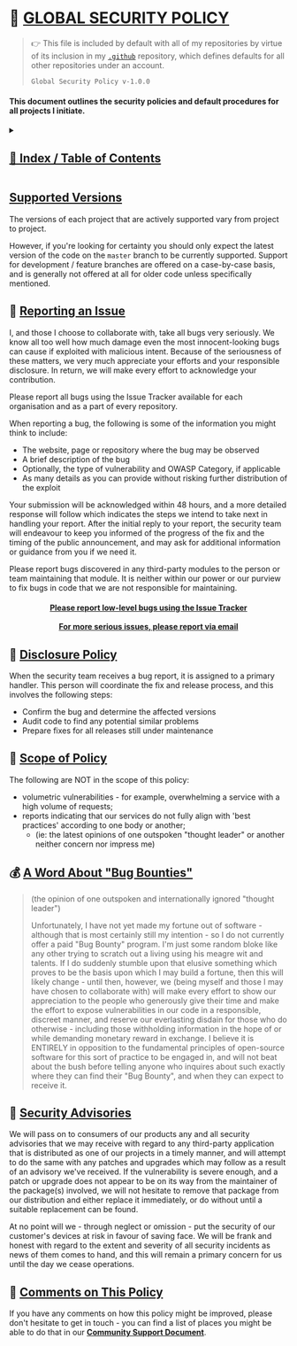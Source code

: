 # 🔐 [GLOBAL SECURITY POLICY](#toc)

> 👉 This file is included by default with all of my repositories by virtue of its inclusion in my [`.github`](https://github.com/ragdata/.github) repository, which defines defaults for all other repositories under an account.
>
> `Global Security Policy v-1.0.0`

#### This document outlines the security policies and default procedures for all projects I initiate.

<details>
<summary><a name="toc" href="#toc"><h2>📖 Index / Table of Contents</h2></a></summary>

- [SECURITY POLICIES](#-security-policy)
	- [Supported Versions](#supported-versions)
	- [Reporting an Issue](#-reporting-an-issue)
	- [Disclosure Policy](#-disclosure-policy)
	- [Scope of Policy](#-scope-of-policy)
	- [A Word About 'Bug Bounties'](#-a-word-about--bug-bounties-)
	- [Security Advisories](#-security-advisories)
	- [Comments on this Policy](#-comments-on-this-policy)

</details>

## [Supported Versions](#toc)

The versions of each project that are actively supported vary from project to project.

However, if you're looking for certainty you should only expect the latest version of the code on the `master` branch to be currently supported.  Support for development / feature branches are offered on a case-by-case basis, and is generally not offered at all for older code unless specifically mentioned.

## 🐞 [Reporting an Issue](#toc)

I, and those I choose to collaborate with, take all bugs very seriously.  We know all too well how much damage even the most innocent-looking bugs can cause if exploited with malicious intent.  Because of the seriousness of these matters, we very much appreciate your efforts and your responsible disclosure.  In return, we will make every effort to acknowledge your contribution.

Please report all bugs using the Issue Tracker available for each organisation and as a part of every repository.

When reporting a bug, the following is some of the information you might think to include:

- The website, page or repository where the bug may be observed
- A brief description of the bug
- Optionally, the type of vulnerability and OWASP Category, if applicable
- As many details as you can provide without risking further distribution of the exploit

Your submission will be acknowledged within 48 hours, and a more detailed response will follow which indicates the steps we intend to take next in handling your report.  After the initial reply to your report, the security team will endeavour to keep you informed of the progress of the fix and the timing of the public announcement, and may ask for additional information or guidance from you if we need it.

Please report bugs discovered in any third-party modules to the person or team maintaining that module.  It is neither within our power or our purview to fix bugs in code that we are not responsible for maintaining.

<h4 align="center">
<a href="../../issues">Please report low-level bugs using the Issue Tracker</a>
<br><br>
<a href="mailto:security@ragdata.dev">For more serious issues, please report via email</a>
</h4>

## 📃 [Disclosure Policy](#toc)

When the security team receives a bug report, it is assigned to a primary handler.  This person will coordinate the fix and release process, and this involves the following steps:

- Confirm the bug and determine the affected versions
- Audit code to find any potential similar problems
- Prepare fixes for all releases still under maintenance

## 🚫 [Scope of Policy](#toc)

The following are NOT in the scope of this policy:

- volumetric vulnerabilities - for example, overwhelming a service with a high volume of requests;
- reports indicating that our services do not fully align with 'best practices' according to one body or another;
	- (ie: the latest opinions of one outspoken "thought leader" or another neither concern nor impress me)


## 💰 [A Word About "Bug Bounties"](#toc)

> (the opinion of one outspoken and internationally ignored "thought leader")
>
> Unfortunately, I have not yet made my fortune out of software - although that is most certainly still my intention - so I do not currently offer a paid "Bug Bounty" program.  I'm just some random bloke like any other trying to scratch out a living using his meagre wit and talents.  If I do suddenly stumble upon that elusive something which proves to be the basis upon which I may build a fortune, then this will likely change - until then, however, we (being myself and those I may have chosen to collaborate with) will make every effort to show our appreciation to the people who generously give their time and make the effort to expose vulnerabilities in our code in a responsible, discreet manner, and reserve our everlasting disdain for those who do otherwise - including those withholding information in the hope of or while demanding monetary reward in exchange.  I believe it is ENTIRELY in opposition to the fundamental principles of open-source software for this sort of practice to be engaged in, and will not beat about the bush before telling anyone who inquires about such exactly where they can find their "Bug Bounty", and when they can expect to receive it.

## 📣 [Security Advisories](#toc)

We will pass on to consumers of our products any and all security advisories that we may receive with regard to any third-party application that is distributed as one of our projects in a timely manner, and will attempt to do the same with any patches and upgrades which may follow as a result of an advisory we've received.  If the vulnerability is severe enough, and a patch or upgrade does not appear to be on its way from the maintainer of the package(s) involved, we will not hesitate to remove that package from our distribution and either replace it immediately, or do without until a suitable replacement can be found.

At no point will we - through neglect or omission - put the security of our customer's devices at risk in favour of saving face.  We will be frank and honest with regard to the extent and severity of all security incidents as news of them comes to hand, and this will remain a primary concern for us until the day we cease operations.

## 💬 [Comments on This Policy](#toc)

If you have any comments on how this policy might be improved, please don't hesitate to get in touch - you can find a list of places you might be able to do that in our [**Community Support Document**][SUPPORT].

[SUPPORT]: https://github.com/Ragdata/.github/blob/master/.github/SUPPORT.md
